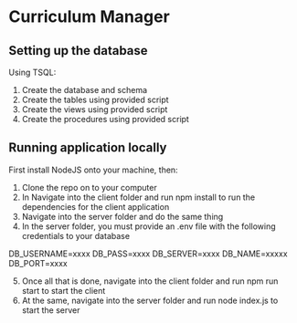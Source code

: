 # Curriculum Manager

## Setting up the database
Using TSQL:
1. Create the database and schema
2. Create the tables using provided script
3. Create the views using provided script
4. Create the procedures using provided script

## Running application locally
First install NodeJS onto your machine, then:
1. Clone the repo on to your computer
2. In Navigate into the client folder and run npm install to run the dependencies for the client application
3. Navigate into the server folder and do the same thing
4. In the server folder, you must provide an .env file with the following credentials to your database

DB_USERNAME=xxxx
DB_PASS=xxxx
DB_SERVER=xxxx
DB_NAME=xxxxx
DB_PORT=xxxx


5. Once all that is done, navigate into the client folder and run npm run start to start the client
6. At the same, navigate into the server folder and run node index.js to start the server